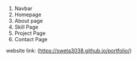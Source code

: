 
1. Navbar 
2. Homepage
3. About page 
4. Skill Page
5. Project Page
6. Contact Page 

website link: (https://sweta3038.github.io/portfolio/)


